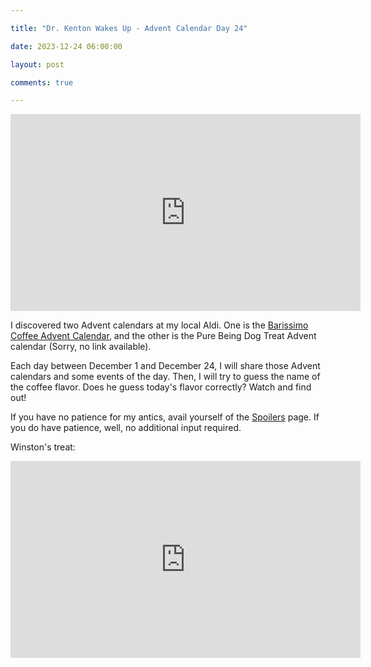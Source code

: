 ```yaml
---

title: "Dr. Kenton Wakes Up - Advent Calendar Day 24"

date: 2023-12-24 06:00:00

layout: post

comments: true

---
```



<iframe width="560" height="315" src="https://www.youtube.com/embed/S3dmpwzoZtI?si=yIwEdBH1BOroVny8" title="YouTube video player" frameborder="0" allow="accelerometer; autoplay; clipboard-write; encrypted-media; gyroscope; picture-in-picture; web-share" allowfullscreen></iframe>
 

I discovered two Advent calendars at my local Aldi. One is the [Barissimo Coffee Advent Calendar](https://www.aldi.us/en/products/advent-holiday-calendars/list/detail/ps/p/barissimo-coffee-advent-calendar-2/), and the other is the Pure Being Dog Treat Advent calendar (Sorry, no link available).

  

Each day between December 1 and December 24, I will share those Advent calendars and some events of the day. Then, I will try to guess the name of the coffee flavor. Does he guess today's flavor correctly? Watch and find out!

  

If you have no patience for my antics, avail yourself of the [Spoilers](https://thecapableone.com/spoilers.html) page. If you do have patience, well, no additional input required.


Winston's treat: 

<iframe width="560" height="315" src="https://www.youtube.com/embed/DXvrttgRReI?si=WHMMBnDqIUYnl5SO" title="YouTube video player" frameborder="0" allow="accelerometer; autoplay; clipboard-write; encrypted-media; gyroscope; picture-in-picture; web-share" allowfullscreen></iframe>